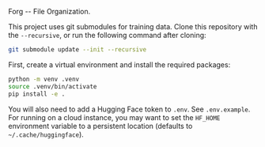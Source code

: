 Forg -- File Organization.

This project uses git submodules for training data. Clone this repository with
the `--recursive`, or run the following command after cloning:

```bash
git submodule update --init --recursive
```

First, create a virtual environment and install the required packages:

```bash
python -m venv .venv
source .venv/bin/activate
pip install -e .
```

You will also need to add a Hugging Face token to `.env`. See `.env.example`.
For running on a cloud instance, you may want to set the `HF_HOME` environment
variable to a persistent location (defaults to `~/.cache/huggingface`).
